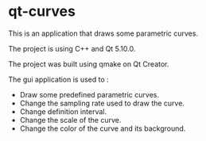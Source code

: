 # qt-curves

This is an application that draws some parametric curves.


The project is using C++ and Qt 5.10.0.

The project was built using qmake on Qt Creator.

The gui application is used to :
* Draw some predefined parametric curves.
* Change the sampling rate used to draw the curve.
* Change definition interval. 
* Change the scale of the curve.
* Change the color of the curve and its background. 



